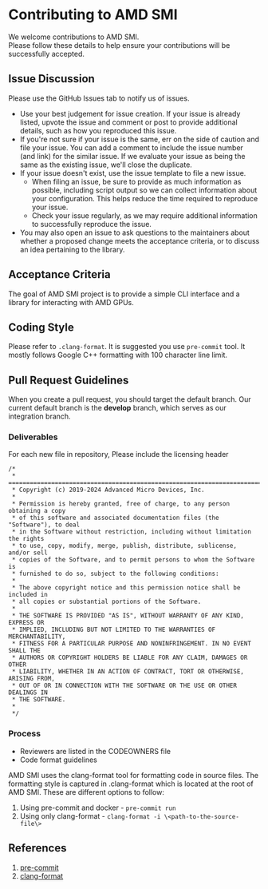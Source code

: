 # Contributing to AMD SMI #

We welcome contributions to AMD SMI.  
Please follow these details to help ensure your contributions will be successfully accepted.

## Issue Discussion ##

Please use the GitHub Issues tab to notify us of issues.

* Use your best judgement for issue creation. If your issue is already listed, upvote the issue and
  comment or post to provide additional details, such as how you reproduced this issue.
* If you're not sure if your issue is the same, err on the side of caution and file your issue.
  You can add a comment to include the issue number (and link) for the similar issue. If we evaluate
  your issue as being the same as the existing issue, we'll close the duplicate.
* If your issue doesn't exist, use the issue template to file a new issue.
  * When filing an issue, be sure to provide as much information as possible, including script output so
    we can collect information about your configuration. This helps reduce the time required to
    reproduce your issue.
  * Check your issue regularly, as we may require additional information to successfully reproduce the
    issue.
* You may also open an issue to ask questions to the maintainers about whether a proposed change
  meets the acceptance criteria, or to discuss an idea pertaining to the library.

## Acceptance Criteria ##

The goal of AMD SMI project is to provide a simple CLI interface and a library
for interacting with AMD GPUs.

## Coding Style ##

Please refer to `.clang-format`. It is suggested you use `pre-commit` tool.
It mostly follows Google C++ formatting with 100 character line limit.

## Pull Request Guidelines ##

When you create a pull request, you should target the default branch. Our
current default branch is the **develop** branch, which serves as our
integration branch.

### Deliverables ###

For each new file in repository,
Please include the licensing header

    /*
     * =============================================================================
     * Copyright (c) 2019-2024 Advanced Micro Devices, Inc.
     *
     * Permission is hereby granted, free of charge, to any person obtaining a copy
     * of this software and associated documentation files (the "Software"), to deal
     * in the Software without restriction, including without limitation the rights
     * to use, copy, modify, merge, publish, distribute, sublicense, and/or sell
     * copies of the Software, and to permit persons to whom the Software is
     * furnished to do so, subject to the following conditions:
     *
     * The above copyright notice and this permission notice shall be included in
     * all copies or substantial portions of the Software.
     *
     * THE SOFTWARE IS PROVIDED "AS IS", WITHOUT WARRANTY OF ANY KIND, EXPRESS OR
     * IMPLIED, INCLUDING BUT NOT LIMITED TO THE WARRANTIES OF MERCHANTABILITY,
     * FITNESS FOR A PARTICULAR PURPOSE AND NONINFRINGEMENT. IN NO EVENT SHALL THE
     * AUTHORS OR COPYRIGHT HOLDERS BE LIABLE FOR ANY CLAIM, DAMAGES OR OTHER
     * LIABILITY, WHETHER IN AN ACTION OF CONTRACT, TORT OR OTHERWISE, ARISING FROM,
     * OUT OF OR IN CONNECTION WITH THE SOFTWARE OR THE USE OR OTHER DEALINGS IN
     * THE SOFTWARE.
     *
     */

### Process ###

* Reviewers are listed in the CODEOWNERS file
* Code format guidelines

AMD SMI uses the clang-format tool for formatting code in source files.
The formatting style is captured in .clang-format which is located at
the root of AMD SMI. These are different options to follow:

   1. Using pre-commit and docker - `pre-commit run`
   1. Using only clang-format - `clang-format -i \<path-to-the-source-file\>`

## References ##

1. [pre-commit](https://github.com/pre-commit/pre-commit)
1. [clang-format](https://clang.llvm.org/docs/ClangFormat.html)
